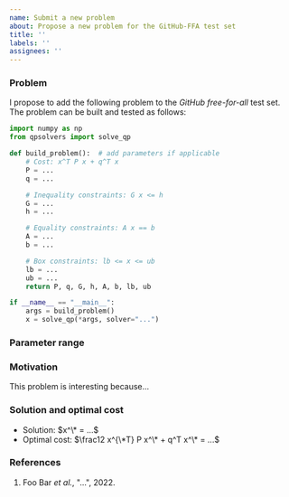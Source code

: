```yaml
---
name: Submit a new problem
about: Propose a new problem for the GitHub-FFA test set
title: ''
labels: ''
assignees: ''
---
```


### Problem

I propose to add the following problem to the *GitHub free-for-all* test set.
The problem can be built and tested as follows:

```python
import numpy as np
from qpsolvers import solve_qp

def build_problem():  # add parameters if applicable
    # Cost: x^T P x + q^T x
    P = ...
    q = ...

    # Inequality constraints: G x <= h
    G = ...
    h = ...

    # Equality constraints: A x == b
    A = ...
    b = ...

    # Box constraints: lb <= x <= ub
    lb = ...
    ub = ...
    return P, q, G, h, A, b, lb, ub

if __name__ == "__main__":
    args = build_problem()
    x = solve_qp(*args, solver="...")
```

### Parameter range

<!--
    If the problem has parameters, explain what their sensible values are.
-->

### Motivation

This problem is interesting because...

### Solution and optimal cost

<!--
    If you know a formula for the solution of the problem, or the optimal cost,
    write them down here. This is not a requirement but it can help us debug
    solver outputs later on.
-->

- Solution: $x^\* = ...$
- Optimal cost: $\frac12 x^{\*T} P x^\* + q^T x^\* = ...$

### References

<!--
    If the problem arose in a specific context, such as an engineering problem
    or a research paper, put the relevant references here.
-->

1. Foo Bar *et al.*, "...", 2022.
